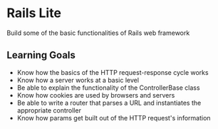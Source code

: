 # Rails Lite

Build some of the basic functionalities of Rails web framework

## Learning Goals

- Know how the basics of the HTTP request-response cycle works
- Know how a server works at a basic level
- Be able to explain the functionality of the ControllerBase class
- Know how cookies are used by browsers and servers
- Be able to write a router that parses a URL and instantiates the appropriate controller
- Know how params get built out of the HTTP request's information
